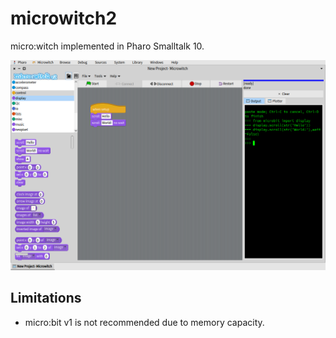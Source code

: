 # microwitch2
micro:witch implemented in Pharo Smalltalk 10.

![screenshot1](https://github.com/EiichiroIto/microwitch2/raw/main/misc/PharoScreenshot.png)

## Limitations
- micro:bit v1 is not recommended due to memory capacity.


